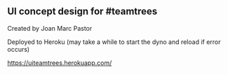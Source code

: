 ## UI concept design for #teamtrees
Created by Joan Marc Pastor


Deployed to Heroku (may take a while to start the dyno and reload if error occurs)

https://uiteamtrees.herokuapp.com/
